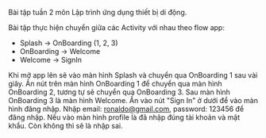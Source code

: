 Bài tập tuần 2 môn Lập trình ứng dụng thiết bị di động.

Bài tập thực hiện chuyển giữa các Activity với nhau theo flow app:
* Splash -> OnBoarding (1, 2, 3)
* OnBoarding -> Welcome
* Welcome -> SignIn

Khi mở app lên sẽ vào màn hình Splash và chuyển qua OnBoarding 1 sau vài giây.
Ấn nút trên màn hình OnBoarding 1 để chuyển qua màn hình OnBoarding 2, tương tự sẽ chuyển qua OnBoarding 3.
Sau màn hình OnBoarding 3 là màn hình Welcome.
Ấn vào nút "Sign In" ở dưới để vào màn hình đăng nhập.
Nhập email: ronaldo@gmail.com, password: 123456 để đăng nhập.
Nếu vào màn hình profile là đã nhập đúng tài khoản và mật khẩu.
Còn không thì sẽ là nhập sai.

